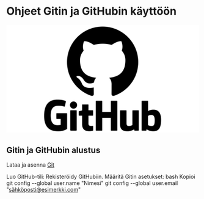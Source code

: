 # Ohjeet Gitin ja GitHubin käyttöön

![](https://github.com/JoonaToivanen/ohjeett/blob/main/GitHub-logo.png)

## Gitin ja GitHubin alustus

Lataa ja asenna [Git](https://git-scm.com/) 


Luo GitHub-tili: Rekisteröidy GitHubiin.
Määritä Gitin asetukset:
bash
Kopioi
git config --global user.name "Nimesi"
git config --global user.email "sähköposti@esimerkki.com"
